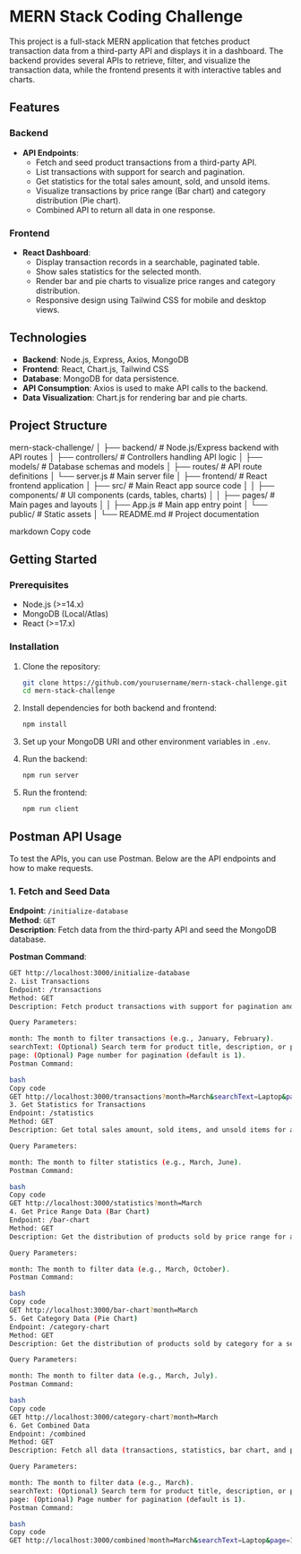 # MERN Stack Coding Challenge

This project is a full-stack MERN application that fetches product transaction data from a third-party API and displays it in a dashboard. The backend provides several APIs to retrieve, filter, and visualize the transaction data, while the frontend presents it with interactive tables and charts.

## Features

### Backend
- **API Endpoints**:
  - Fetch and seed product transactions from a third-party API.
  - List transactions with support for search and pagination.
  - Get statistics for the total sales amount, sold, and unsold items.
  - Visualize transactions by price range (Bar chart) and category distribution (Pie chart).
  - Combined API to return all data in one response.

### Frontend
- **React Dashboard**:
  - Display transaction records in a searchable, paginated table.
  - Show sales statistics for the selected month.
  - Render bar and pie charts to visualize price ranges and category distribution.
  - Responsive design using Tailwind CSS for mobile and desktop views.

## Technologies
- **Backend**: Node.js, Express, Axios, MongoDB
- **Frontend**: React, Chart.js, Tailwind CSS
- **Database**: MongoDB for data persistence.
- **API Consumption**: Axios is used to make API calls to the backend.
- **Data Visualization**: Chart.js for rendering bar and pie charts.

## Project Structure

mern-stack-challenge/ │ ├── backend/ # Node.js/Express backend with API routes │ ├── controllers/ # Controllers handling API logic │ ├── models/ # Database schemas and models │ ├── routes/ # API route definitions │ └── server.js # Main server file │ ├── frontend/ # React frontend application │ ├── src/ # Main React app source code │ │ ├── components/ # UI components (cards, tables, charts) │ │ ├── pages/ # Main pages and layouts │ │ ├── App.js # Main app entry point │ └── public/ # Static assets │ └── README.md # Project documentation

markdown
Copy code

## Getting Started

### Prerequisites
- Node.js (>=14.x)
- MongoDB (Local/Atlas)
- React (>=17.x)

### Installation

1. Clone the repository:
    ```bash
    git clone https://github.com/yourusername/mern-stack-challenge.git
    cd mern-stack-challenge
    ```

2. Install dependencies for both backend and frontend:
    ```bash
    npm install
    ```

3. Set up your MongoDB URI and other environment variables in `.env`.

4. Run the backend:
    ```bash
    npm run server
    ```

5. Run the frontend:
    ```bash
    npm run client
    ```

## Postman API Usage

To test the APIs, you can use Postman. Below are the API endpoints and how to make requests.

### 1. Fetch and Seed Data

**Endpoint**: `/initialize-database`  
**Method**: `GET`  
**Description**: Fetch data from the third-party API and seed the MongoDB database.

**Postman Command**:
```bash
GET http://localhost:3000/initialize-database
2. List Transactions
Endpoint: /transactions
Method: GET
Description: Fetch product transactions with support for pagination and search by title, description, or price.

Query Parameters:

month: The month to filter transactions (e.g., January, February).
searchText: (Optional) Search term for product title, description, or price.
page: (Optional) Page number for pagination (default is 1).
Postman Command:

bash
Copy code
GET http://localhost:3000/transactions?month=March&searchText=Laptop&page=1
3. Get Statistics for Transactions
Endpoint: /statistics
Method: GET
Description: Get total sales amount, sold items, and unsold items for a selected month.

Query Parameters:

month: The month to filter statistics (e.g., March, June).
Postman Command:

bash
Copy code
GET http://localhost:3000/statistics?month=March
4. Get Price Range Data (Bar Chart)
Endpoint: /bar-chart
Method: GET
Description: Get the distribution of products sold by price range for a selected month.

Query Parameters:

month: The month to filter data (e.g., March, October).
Postman Command:

bash
Copy code
GET http://localhost:3000/bar-chart?month=March
5. Get Category Data (Pie Chart)
Endpoint: /category-chart
Method: GET
Description: Get the distribution of products sold by category for a selected month.

Query Parameters:

month: The month to filter data (e.g., March, July).
Postman Command:

bash
Copy code
GET http://localhost:3000/category-chart?month=March
6. Get Combined Data
Endpoint: /combined
Method: GET
Description: Fetch all data (transactions, statistics, bar chart, and pie chart) in one API call.

Query Parameters:

month: The month to filter data (e.g., March).
searchText: (Optional) Search term for product title, description, or price.
page: (Optional) Page number for pagination (default is 1).
Postman Command:

bash
Copy code
GET http://localhost:3000/combined?month=March&searchText=Laptop&page=1
